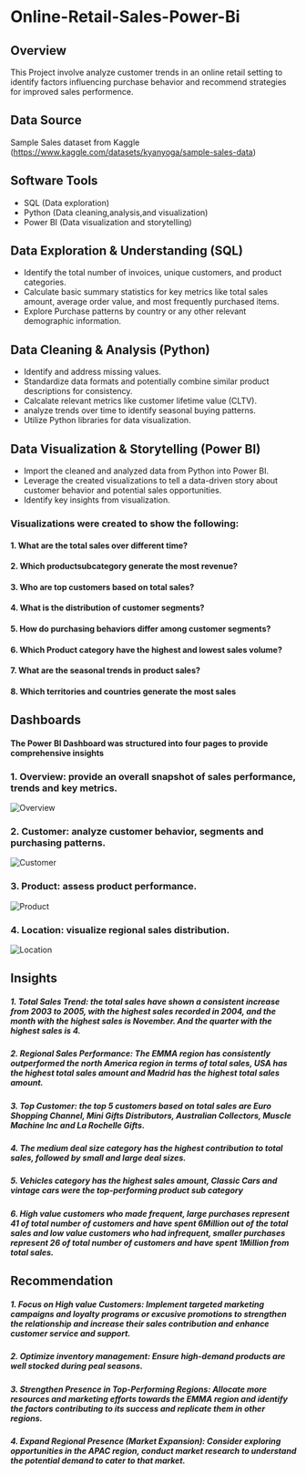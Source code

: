 # Online-Retail-Sales-Power-Bi
## Overview
This Project involve analyze customer trends in an online retail setting to identify factors influencing purchase behavior and recommend strategies for improved sales performence.
## Data Source
Sample Sales dataset from Kaggle (https://www.kaggle.com/datasets/kyanyoga/sample-sales-data)
## Software Tools
- SQL (Data exploration)
- Python (Data cleaning,analysis,and visualization)
- Power BI (Data visualization and storytelling)
## Data Exploration & Understanding (SQL)
 - Identify the total number of invoices, unique customers, and product categories.
 - Calculate basic summary statistics for key metrics like total sales amount, average order value, and most frequently purchased items.
 - Explore Purchase patterns by country or any other relevant demographic information.
## Data Cleaning & Analysis (Python)
- Identify and address missing values.
- Standardize data formats and potentially combine similar product descriptions for consistency.
- Calcalate relevant metrics like customer lifetime value (CLTV).
- analyze trends over time to identify seasonal buying patterns.
- Utilize Python libraries for data visualization.
## Data Visualization & Storytelling (Power BI)
- Import the cleaned and analyzed data from Python into Power BI.
- Leverage the created visualizations to tell a data-driven story about customer behavior and potential sales opportunities.
- Identify key insights from visualization.

### Visualizations were created to show the following:
#### 1.	What are the total sales over different time?
#### 2.	Which productsubcategory generate the most revenue?
#### 3.	Who are top customers based on total sales?
#### 4.	What is the distribution of customer segments?
#### 5.	How do purchasing behaviors differ among customer segments?
#### 6.	Which Product category have the highest and lowest sales volume?
#### 7.	What are the seasonal trends in product sales?
#### 8.	Which territories and countries generate the most sales

## Dashboards
#### The Power BI Dashboard was structured into four pages to provide comprehensive insights
### 1.	Overview: provide an overall snapshot of sales performance, trends and key metrics.

![Overview](https://github.com/user-attachments/assets/c4a5c003-98a0-45e3-922c-836abac42151)

### 2.	Customer: analyze customer behavior, segments and purchasing patterns. 

![Customer](https://github.com/user-attachments/assets/fc8489e1-23cb-4383-b433-b4b8ae731dce)

### 3.	Product: assess product performance.

![Product](https://github.com/user-attachments/assets/348d7a60-dcdf-42f6-a564-124108f72efb)

### 4.	Location: visualize regional sales distribution. 

![Location](https://github.com/user-attachments/assets/35672065-f823-4d22-831d-822eed8f840f)


## Insights
##### 1.	Total Sales Trend: the total sales have shown a consistent increase from 2003 to 2005, with the highest sales recorded in 2004, and the month with the highest sales is November. And the quarter with the highest sales is 4.
##### 2.	Regional Sales Performance: The EMMA region has consistently outperformed the north America region in terms of total sales, USA has the highest total sales amount and Madrid has the highest total sales amount.
##### 3.	Top Customer: the top 5 customers based on total sales are Euro Shopping Channel, Mini Gifts Distributors, Australian Collectors, Muscle Machine Inc and La Rochelle Gifts.
##### 4.	 The medium deal size category has the highest contribution to total sales, followed by small and large deal sizes.
##### 5.	 Vehicles category has the highest sales amount, Classic Cars and vintage cars were the top-performing product sub category
##### 6.	High value customers who made frequent, large purchases represent 41 of total number of customers and have spent 6Million out of the total sales and low value customers who had infrequent, smaller purchases represent 26 of total number of customers and have spent 1Million from total sales.

## Recommendation
##### 1.	Focus on High value Customers: Implement targeted marketing campaigns and loyalty programs or excusive promotions to strengthen the relationship and increase their sales contribution and enhance customer service and support.
##### 2.	Optimize inventory management: Ensure high-demand products are well stocked during peal seasons.
##### 3.	Strengthen Presence in Top-Performing Regions: Allocate more resources and marketing efforts towards the EMMA region and identify the factors contributing to its success and replicate them in other regions.
##### 4.	Expand Regional Presence (Market Expansion): Consider exploring opportunities in the APAC region, conduct market research to understand the potential demand to cater to that market.
  








